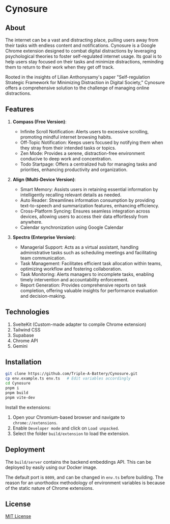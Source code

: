 # Cynosure

## About

The internet can be a vast and distracting place, pulling users away from their tasks with endless content and notifications. Cynosure is a Google Chrome extension designed to combat digital distractions by leveraging psychological theories to foster self-regulated internet usage. Its goal is to help users stay focused on their tasks and minimize distractions, reminding them to return to their work when they get off track.

Rooted in the insights of Lilian Anthonysamy's paper "Self-regulation Strategic Framework for Minimizing Distraction in Digital Society," Cynosure offers a comprehensive solution to the challenge of managing online distractions.

## Features

1. **Compass (Free Version)**:

   - Infinite Scroll Notification: Alerts users to excessive scrolling, promoting mindful internet browsing habits.
   - Off-Topic Notification: Keeps users focused by notifying them when they stray from their intended tasks or topics.
   - Zen Mode: Provides a serene, distraction-free environment conducive to deep work and concentration.
   - Todo Startpage: Offers a centralized hub for managing tasks and priorities, enhancing productivity and organization.

2. **Align (Multi-Device Version)**:

   - Smart Memory: Assists users in retaining essential information by intelligently recalling relevant details as needed.
   - Auto Reader: Streamlines information consumption by providing text-to-speech and summarization features, enhancing efficiency.
   - Cross-Platform Syncing: Ensures seamless integration across devices, allowing users to access their data effortlessly from anywhere.
   - Calendar synchronization using Google Calendar

3. **Spectra (Enterprise Version)**:
   - Managerial Support: Acts as a virtual assistant, handling administrative tasks such as scheduling meetings and facilitating team communication.
   - Task Management: Facilitates efficient task allocation within teams, optimizing workflow and fostering collaboration.
   - Task Monitoring: Alerts managers to incomplete tasks, enabling timely intervention and accountability enforcement.
   - Report Generation: Provides comprehensive reports on task completion, offering valuable insights for performance evaluation and decision-making.

## Technologies

1. SvelteKit (Custom-made adapter to compile Chrome extension)
2. Tailwind CSS
3. Supabase
4. Chrome API
5. Gemini

## Installation

```sh
git clone https://github.com/Triple-A-Battery/Cynosure.git
cp env.example.ts env.ts   # Edit variables accordingly
cd Cynosure
pnpm i
pnpm build
pnpm vite-dev
```

Install the extensions:

1. Open your Chromium-based browser and navigate to `chrome://extensions`.
2. Enable `Developer mode` and click on `Load unpacked`.
3. Select the folder `build/extension` to load the extension.

## Deployment

The `build/server` contains the backend embeddings API. This can be deployed by easily using our Docker image.

The default port is `8009`, and can be changed in `env.ts` before building. The reason for an unorthodox methodology of environment variables is because of the static nature of Chrome extensions.

## License

[MIT License](LICENSE)
